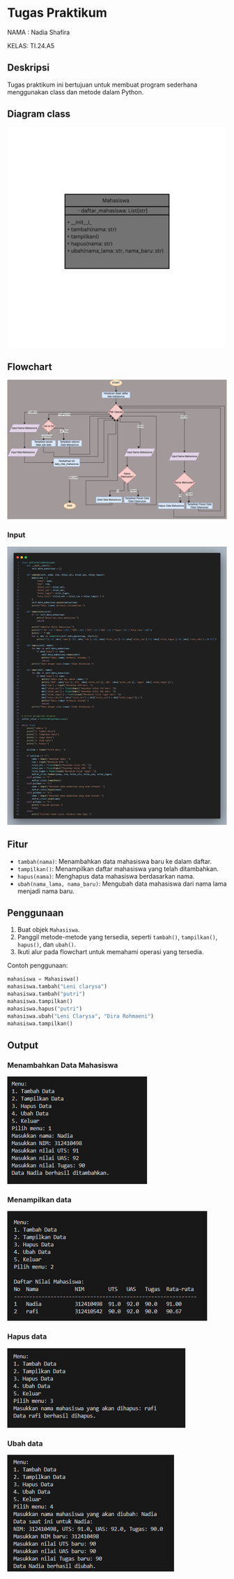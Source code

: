 # Tugas Praktikum

NAMA : Nadia Shafira

KELAS: TI.24.A5


## Deskripsi

Tugas praktikum ini bertujuan untuk membuat program sederhana menggunakan class dan metode dalam Python.

## Diagram class

<img src="mahasiswa.png">

## Flowchart

<img src="flowchart.png">

### Input

<img src="input.png">

## Fitur

- `tambah(nama)`: Menambahkan data mahasiswa baru ke dalam daftar.
- `tampilkan()`: Menampilkan daftar mahasiswa yang telah ditambahkan.
- `hapus(nama)`: Menghapus data mahasiswa berdasarkan nama.
- `ubah(nama_lama, nama_baru)`: Mengubah data mahasiswa dari nama lama menjadi nama baru.

## Penggunaan

1. Buat objek `Mahasiswa`.
2. Panggil metode-metode yang tersedia, seperti `tambah()`, `tampilkan()`, `hapus()`, dan `ubah()`.
3. Ikuti alur pada flowchart untuk memahami operasi yang tersedia.

Contoh penggunaan:

```python
mahasiswa = Mahasiswa()
mahasiswa.tambah("Leni clarysa")
mahasiswa.tambah("putri")
mahasiswa.tampilkan()
mahasiswa.hapus("putri")
mahasiswa.ubah("Leni Clarysa", "Dira Rohmaeni")
mahasiswa.tampilkan()
```

## Output

### Menambahkan Data Mahasiswa

<img src="tambah.png">

### Menampilkan data

<img src="tampilkan.png">

### Hapus data

<img src="hapus.png">

### Ubah data

<img src="ubah.png">


